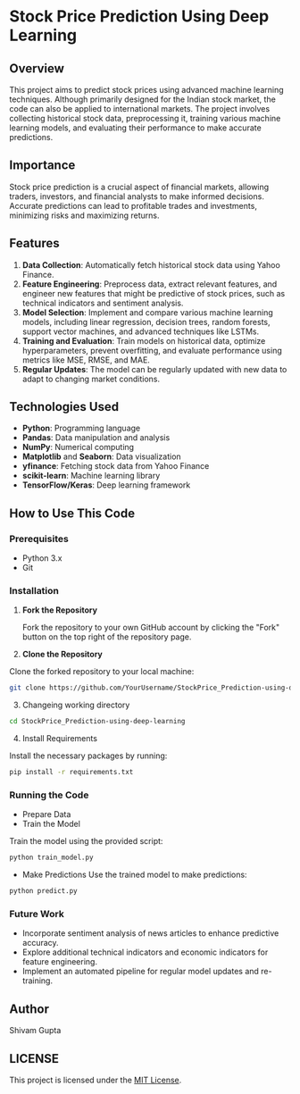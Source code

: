 # Stock Price Prediction Using Deep Learning

## Overview

This project aims to predict stock prices using advanced machine learning techniques. Although primarily designed for the Indian stock market, the code can also be applied to international markets. The project involves collecting historical stock data, preprocessing it, training various machine learning models, and evaluating their performance to make accurate predictions.

## Importance

Stock price prediction is a crucial aspect of financial markets, allowing traders, investors, and financial analysts to make informed decisions. Accurate predictions can lead to profitable trades and investments, minimizing risks and maximizing returns.

## Features

1. **Data Collection**: Automatically fetch historical stock data using Yahoo Finance.
2. **Feature Engineering**: Preprocess data, extract relevant features, and engineer new features that might be predictive of stock prices, such as technical indicators and sentiment analysis.
3. **Model Selection**: Implement and compare various machine learning models, including linear regression, decision trees, random forests, support vector machines, and advanced techniques like LSTMs.
4. **Training and Evaluation**: Train models on historical data, optimize hyperparameters, prevent overfitting, and evaluate performance using metrics like MSE, RMSE, and MAE.
5. **Regular Updates**: The model can be regularly updated with new data to adapt to changing market conditions.

## Technologies Used

- **Python**: Programming language
- **Pandas**: Data manipulation and analysis
- **NumPy**: Numerical computing
- **Matplotlib** and **Seaborn**: Data visualization
- **yfinance**: Fetching stock data from Yahoo Finance
- **scikit-learn**: Machine learning library
- **TensorFlow/Keras**: Deep learning framework

## How to Use This Code

### Prerequisites

- Python 3.x
- Git

### Installation

1. **Fork the Repository**

   Fork the repository to your own GitHub account by clicking the "Fork" button on the top right of the repository page.

2. **Clone the Repository**

Clone the forked repository to your local machine:

```sh
git clone https://github.com/YourUsername/StockPrice_Prediction-using-deep-learning.git
```
3. Changeing working directory
```sh
cd StockPrice_Prediction-using-deep-learning
 ```
   
4. Install Requirements

Install the necessary packages by running:
```sh
pip install -r requirements.txt
 ```

### Running the Code
- Prepare Data
- Train the Model

Train the model using the provided script:
```sh
python train_model.py
 ```

- Make Predictions
Use the trained model to make predictions:

```sh
python predict.py
 ```

### Future Work
- Incorporate sentiment analysis of news articles to enhance predictive accuracy.
- Explore additional technical indicators and economic indicators for feature engineering.
- Implement an automated pipeline for regular model updates and re-training.

## Author
Shivam Gupta

## LICENSE
This project is licensed under the [MIT License](LICENSE).

